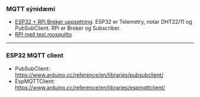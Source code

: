 ### MQTT sýnidæmi 

- [ESP32 + RPi Broker uppsetning](https://github.com/VESM3/IOT/blob/main/Efni/MQTT/MQTTBroker.md). ESP32 er Telemetry, notar DHT22/11 og PubSubClient. RPi er Broker og Subscriber.  
- [RPI með test.mosquitto](https://github.com/VESM3/IOT/tree/main/Efni/MQTT/RPI)

---

### ESP32 MQTT client
- PubSubClient: https://www.arduino.cc/reference/en/libraries/pubsubclient/
- EspMQTTClient: https://www.arduino.cc/reference/en/libraries/espmqttclient/
